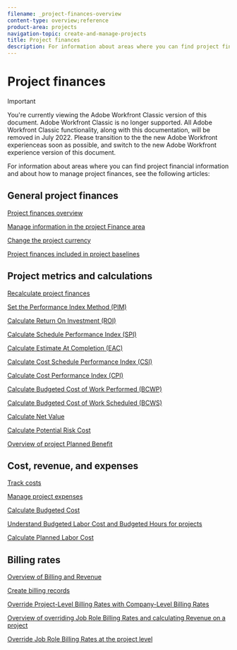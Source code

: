 ```yaml
---
filename: _project-finances-overview
content-type: overview;reference
product-area: projects
navigation-topic: create-and-manage-projects
title: Project finances
description: For information about areas where you can find project financial information and about how to manage project finances, see the following articles - EDIT ME.
---
```


# Project finances

>[!IMPORTANT]
>
>You're currently viewing the Adobe Workfront Classic version of this document. Adobe Workfront Classic is no longer supported. All Adobe Workfront Classic functionality, along with this documentation, will be removed in July 2022. Please transition to the the new Adobe Workfront experienceas soon as possible, and switch to the new Adobe Workfront experience version of this document.

For information about areas where you can find project financial information and about how to manage project finances, see the following articles:&nbsp;

## General project finances

[Project finances overview](../../../manage-work/projects/project-finances/project-finances-overview-1.md)

[Manage information in the project Finance area](../../../manage-work/projects/project-finances/manage-project-finance-area.md)

[Change the project currency](../../../manage-work/projects/project-finances/change-project-currency.md)

[Project finances included in project baselines](../../../manage-work/projects/project-finances/project-finances-included-in-project-baselines.md)

## Project metrics and calculations

[Recalculate project finances](../../../manage-work/projects/project-finances/recalculate-project-finances.md)

[Set the Performance Index Method (PIM)](../../../manage-work/projects/project-finances/set-pim.md)

[Calculate Return On Investment (ROI)](../../../manage-work/projects/project-finances/calculate-roi.md)

[Calculate Schedule Performance Index (SPI)](../../../manage-work/projects/project-finances/calculate-spi.md)

[Calculate Estimate At Completion (EAC)](../../../manage-work/projects/project-finances/calculate-eac.md)

[Calculate Cost Schedule Performance Index (CSI)](../../../manage-work/projects/project-finances/calculate-csi.md)

[Calculate Cost Performance Index (CPI)](../../../manage-work/projects/project-finances/calculate-cpi.md)

[Calculate Budgeted Cost of Work Performed (BCWP)](../../../manage-work/projects/project-finances/calculate-bcwp.md)

[Calculate Budgeted Cost of Work Scheduled (BCWS)](../../../manage-work/projects/project-finances/calculate-bcws.md)

[Calculate Net Value](../../../manage-work/projects/project-finances/calculate-net-value.md)

[Calculate Potential Risk Cost](../../../manage-work/projects/project-finances/potential-risk-cost.md)

[Overview of project Planned Benefit](../../../manage-work/projects/project-finances/project-planned-benefit.md)

## Cost, revenue, and expenses

[Track costs](../../../manage-work/projects/project-finances/track-costs.md)

[Manage project expenses](../../../manage-work/projects/project-finances/manage-project-expenses.md)

[Calculate Budgeted Cost](../../../manage-work/projects/project-finances/budgeted-cost.md)

[Understand Budgeted Labor Cost and Budgeted Hours for projects](../../../manage-work/projects/project-finances/budgeted-labor-cost.md)

[Calculate Planned Labor Cost](../../../manage-work/projects/project-finances/planned-labor-cost.md)

<!--
<p data-mc-conditions="QuicksilverOrClassic.Draft mode"><a href="../../../manage-work/projects/project-finances/how-workfront-calculates-finances.md" class="MCXref xref" xrefformat="{para}">How Adobe Workfront calculates finances </a> </p>
-->

## Billing rates

[Overview of Billing and Revenue](../../../manage-work/projects/project-finances/billing-and-revenue-overview.md)

[Create billing records](../../../manage-work/projects/project-finances/create-billing-records.md)

[Override Project-Level Billing Rates with Company-Level Billing Rates](../../../manage-work/projects/project-finances/override-project-level-with-company-level-billing-rates.md)

[Overview of overriding Job Role Billing Rates and calculating Revenue on a project](../../../manage-work/projects/project-finances/override-role-billing-rates-and-calculate-project-revenue.md)

[Override Job Role Billing Rates at the project level](../../../manage-work/projects/project-finances/override-job-role-billing-rates-at-the-project-level.md) 
